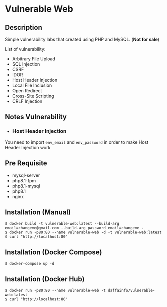 # Vulnerable Web

## Description
Simple vulnerability labs that created using PHP and MySQL. (**Not for sale**)

List of vulnerability:
* Arbitrary File Upload
* SQL Injection
* CSRF
* IDOR
* Host Header Injection
* Local File Inclusion
* Open Redirect
* Cross-Site Scripting
* CRLF Injection

## Notes Vulnerability
- ### Host Header Injection
You need to import `env_email` and `env_password` in order to make Host Header Injection work

## Pre Requisite
  - mysql-server
  - php8.1-fpm
  - php8.1-mysql
  - php8.1
  - nginx

## Installation (Manual)
```
$ docker build -t vulnerable-web:latest --build-arg email=changeme@gmail.com --build-arg password_email=changeme .
$ docker run -p80:80 --name vulnerable-web -d -t vulnerable-web:latest
$ curl "http://localhost:80"
```

## Installation (Docker Compose)
```
$ docker-compose up -d
```

## Installation (Docker Hub)
```
$ docker run -p80:80 --name vulnerable-web -t daffainfo/vulnerable-web:latest
$ curl "http://localhost:80"
```